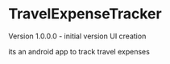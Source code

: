 # TravelExpenseTracker
Version 1.0.0.0 - initial version UI creation

its an android app to track travel expenses 
